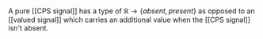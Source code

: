 A pure [[CPS signal]] has a type of $\mathbb{R} \rightarrow \{absent, present\}$ as opposed to an [[valued signal]] which carries an additional value when the [[CPS signal]] isn't absent.